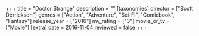 +++
title = "Doctor Strange"
description = ""
[taxonomies]
director = ["Scott Derrickson"] 
genres = ["Action", "Adventure", "Sci-Fi", "Comicbook", "Fantasy"]
release_year = ["2016"]
my_rating = ["3"]
movie_or_tv = ["Movie"]
[extra]
date = 2016-11-04
reviewed = false
+++

